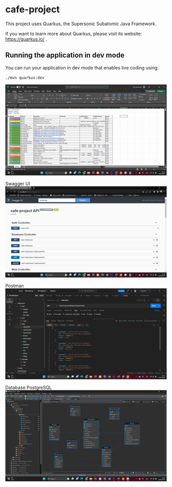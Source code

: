 # cafe-project

This project uses Quarkus, the Supersonic Subatomic Java Framework.

If you want to learn more about Quarkus, please visit its website: https://quarkus.io/ .

## Running the application in dev mode

You can run your application in dev mode that enables live coding using:
```shell script
./mvn quarkus:dev 
```
![img_2.png](img_2.png)
    
Swagger UI
![img_3.png](img_3.png)

Postman
![img.png](img.png)

Database PostgreSQL
![img_1.png](img_1.png)

